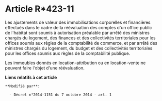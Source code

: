 # Article R*423-11

Les ajustements de valeur des immobilisations corporelles et financières effectués dans le cadre de la réévaluation des
comptes d'un office public de l'habitat sont soumis à autorisation préalable par arrêté des ministres chargés du logement,
des finances et des collectivités territoriales pour les offices soumis aux règles de la comptabilité de commerce, et par
arrêté des ministres chargés du logement, du budget et des collectivités territoriales pour les offices soumis aux règles de
la comptabilité publique. 

Les immeubles donnés en location-attribution ou en location-vente ne peuvent faire l'objet d'une réévaluation.

**Liens relatifs à cet article**

	**Modifié par**:

	  - Décret n°2014-1151 du 7 octobre 2014 - art. 1
